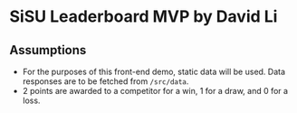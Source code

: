 # SiSU Leaderboard MVP by David Li

## Assumptions
- For the purposes of this front-end demo, static data will be used. Data responses are to be fetched from `/src/data`.
- 2 points are awarded to a competitor for a win, 1 for a draw, and 0 for a loss.
